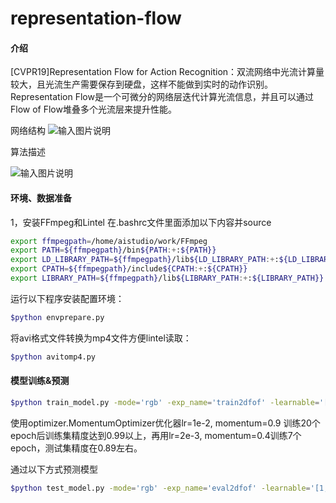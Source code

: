 # representation-flow

#### 介绍
[CVPR19]Representation Flow for Action Recognition：双流网络中光流计算量较大，且光流生产需要保存到硬盘，这样不能做到实时的动作识别。Representation Flow是一个可微分的网络层迭代计算光流信息，并且可以通过Flow of Flow堆叠多个光流层来提升性能。

网络结构
![输入图片说明](https://images.gitee.com/uploads/images/2021/0203/144029_c54f5a91_5371233.png "屏幕截图.png")

算法描述

![输入图片说明](https://images.gitee.com/uploads/images/2021/0203/144454_92cda52b_5371233.png "屏幕截图.png")

#### 环境、数据准备
1，安装FFmpeg和Lintel
  在.bashrc文件里面添加以下内容并source
```bash
export ffmpegpath=/home/aistudio/work/FFmpeg
export PATH=${ffmpegpath}/bin${PATH:+:${PATH}}
export LD_LIBRARY_PATH=${ffmpegpath}/lib${LD_LIBRARY_PATH:+:${LD_LIBRARY_PATH}}
export CPATH=${ffmpegpath}/include${CPATH:+:${CPATH}}
export LIBRARY_PATH=${ffmpegpath}/lib${LIBRARY_PATH:+:${LIBRARY_PATH}}
```
运行以下程序安装配置环境：
```bash
$python envprepare.py
```
将avi格式文件转换为mp4文件方便lintel读取：
```bash
$python avitomp4.py
```

#### 模型训练&预测
```bash
$python train_model.py -mode='rgb' -exp_name='train2dfof' -learnable='[1,1,1,1]' -niter=2 -model='2d' -system='hmdb' -batch_size 12 -learning_rate 1e-2 -momentum 0.9 
```
使用optimizer.MomentumOptimizer优化器lr=1e-2, momentum=0.9 训练20个epoch后训练集精度达到0.99以上，再用lr=2e-3, momentum=0.4训练7个epoch，测试集精度在0.89左右。

通过以下方式预测模型
```bash
$python test_model.py -mode='rgb' -exp_name='eval2dfof' -learnable='[1,1,1,1]' -niter=2 -model='2d' -system='hmdb' -batch_size 128  -check_point pretrained
```

